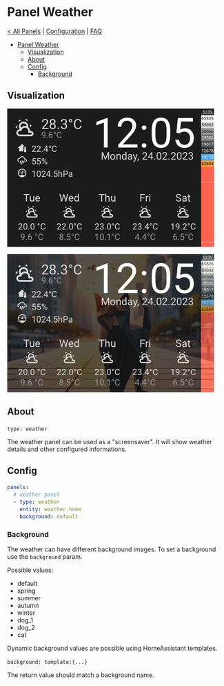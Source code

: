 # Panel Weather

[< All Panels](README.md) | [Configuration](../Config.md) | [FAQ](../FAQ.md)

- [Panel Weather](#panel-weather)
  - [Visualization](#visualization)
  - [About](#about)
  - [Config](#config)
    - [Background](#background)

## Visualization

![Panel Weather](../assets/panel_weather.png)

![Panel Weather Background](../assets/panel_weather_background.png)

## About

`type: weather`

The weather panel can be used as a "screensaver". It will show weather details and other configured informations.

## Config

```yaml
panels:
  # weather panel
  - type: weather
    entity: weather.home
    background: default
```

### Background

The weather can have different background images. To set a background use the `background` param.

Possible values:

- default
- spring
- summer
- autumn
- winter
- dog_1
- dog_2
- cat

Dynamic background values are possible using HomeAssistant templates.

`background: template:{...}`

The return value should match a background name.
